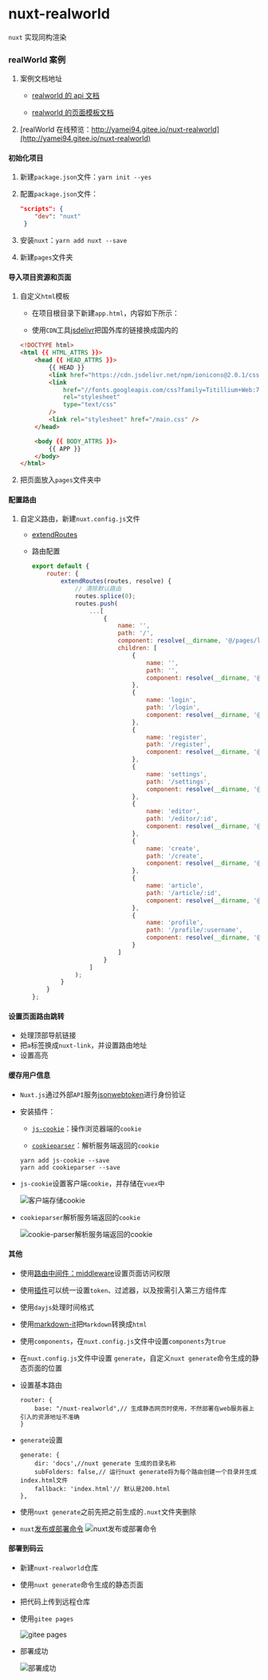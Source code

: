 # nuxt-realworld

`nuxt` 实现同构渲染

### realWorld 案例

1. 案例文档地址

    - [realworld 的 api 文档](https://github.com/gothinkster/realworld/tree/master/api)

    - [realworld 的页面模板文档](https://github.com/gothinkster/realworld-starter-kit/blob/master/FRONTEND_INSTRUCTIONS.md)

1. [realWorld 在线预览：http://yamei94.gitee.io/nuxt-realworld](http://yamei94.gitee.io/nuxt-realworld)

#### 初始化项目

1. 新建`package.json`文件：`yarn init --yes`
2. 配置`package.json`文件：

    ```json
    "scripts": {
        "dev": "nuxt"
     }
    ```

3. 安装`nuxt`：`yarn add nuxt --save`
4. 新建`pages`文件夹

#### 导入项目资源和页面

1. 自定义`html`模板

    - 在项目根目录下新建`app.html`，内容如下所示：

    - 使用`CDN`工具[jsdelivr](https://www.jsdelivr.com/)把国外库的链接换成国内的

    ```html
    <!DOCTYPE html>
    <html {{ HTML_ATTRS }}>
        <head {{ HEAD_ATTRS }}>
            {{ HEAD }}
            <link href="https://cdn.jsdelivr.net/npm/ionicons@2.0.1/css/ionicons.min.css" rel="stylesheet" type="text/css" />
            <link
                href="//fonts.googleapis.com/css?family=Titillium+Web:700|Source+Serif+Pro:400,700|Merriweather+Sans:400,700|Sour ce+Sans+Pro:400,300,600,700,300italic,400italic,600italic,700italic"
                rel="stylesheet"
                type="text/css"
            />
            <link rel="stylesheet" href="/main.css" />
        </head>

        <body {{ BODY_ATTRS }}>
            {{ APP }}
        </body>
    </html>
    ```

1. 把页面放入`pages`文件夹中

#### 配置路由

1. 自定义路由，新建`nuxt.config.js`文件

    - [extendRoutes](https://zh.nuxtjs.org/guides/configuration-glossary/configuration-router/#extendroutes)

    - 路由配置

        ```js
        export default {
            router: {
                extendRoutes(routes, resolve) {
                    // 清除默认路由
                    routes.splice(0);
                    routes.push(
                        ...[
                            {
                                name: '',
                                path: '/',
                                component: resolve(__dirname, '@/pages/layout/'),
                                children: [
                                    {
                                        name: '',
                                        path: '',
                                        component: resolve(__dirname, '@/pages/home/')
                                    },
                                    {
                                        name: 'login',
                                        path: '/login',
                                        component: resolve(__dirname, '@/pages/login/')
                                    },
                                    {
                                        name: 'register',
                                        path: '/register',
                                        component: resolve(__dirname, '@/pages/login/')
                                    },
                                    {
                                        name: 'settings',
                                        path: '/settings',
                                        component: resolve(__dirname, '@/pages/settings/')
                                    },
                                    {
                                        name: 'editor',
                                        path: '/editor/:id',
                                        component: resolve(__dirname, '@/pages/article/createArticle')
                                    },
                                    {
                                        name: 'create',
                                        path: '/create',
                                        component: resolve(__dirname, '@/pages/article/createArticle')
                                    },
                                    {
                                        name: 'article',
                                        path: '/article/:id',
                                        component: resolve(__dirname, '@/pages/article/')
                                    },
                                    {
                                        name: 'profile',
                                        path: '/profile/:username',
                                        component: resolve(__dirname, '@/pages/profile/')
                                    }
                                ]
                            }
                        ]
                    );
                }
            }
        };
        ```

#### 设置页面路由跳转

-   处理顶部导航链接
-   把`a`标签换成`nuxt-link`，并设置路由地址
-   设置高亮

#### 缓存用户信息

-   `Nuxt.js`通过外部`API`服务[jsonwebtoken](https://zh.nuxtjs.org/examples/auth-external-jwt/)进行身份验证
-   安装插件：

    -   [`js-cookie`](https://github.com/js-cookie/js-cookie)：操作浏览器端的`cookie`

    -   [`cookieparser`](https://github.com/expressjs/cookie-parser)：解析服务端返回的`cookie`

    ```
    yarn add js-cookie --save
    yarn add cookieparser --save
    ```

-   `js-cookie`设置客户端`cookie`，并存储在`vuex`中

    ![客户端存储`cookie`](https://img-blog.csdnimg.cn/20200827110623848.png?x-oss-process=image/watermark,type_ZmFuZ3poZW5naGVpdGk,shadow_10,text_aHR0cHM6Ly9ibG9nLmNzZG4ubmV0L3dlaXhpbl8zODIzMzU0OQ==,size_16,color_FFFFFF,t_70#pic_center)

-   `cookieparser`解析服务端返回的`cookie`

    ![`cookie-parser`解析服务端返回的`cookie`](https://img-blog.csdnimg.cn/20200827110736949.png?x-oss-process=image/watermark,type_ZmFuZ3poZW5naGVpdGk,shadow_10,text_aHR0cHM6Ly9ibG9nLmNzZG4ubmV0L3dlaXhpbl8zODIzMzU0OQ==,size_16,color_FFFFFF,t_70#pic_center)

#### 其他

-   使用[路由中间件：middleware](https://zh.nuxtjs.org/guide/routing/#%E4%B8%AD%E9%97%B4%E4%BB%B6)设置页面访问权限

-   使用[插件](https://www.nuxtjs.cn/guide/plugins)可以统一设置`token`、过滤器，以及按需引入第三方组件库

-   使用`dayjs`处理时间格式

-   使用[markdown-it](https://github.com/markdown-it/markdown-it)把`Markdown`转换成`html`

-   使用`components`，在`nuxt.config.js`文件中设置`components`为`true`

-   在`nuxt.config.js`文件中设置 `generate`，自定义`nuxt generate`命令生成的静态页面的位置
-   设置基本路由

    ```
    router: {
        base: "/nuxt-realworld",// 生成静态网页时使用，不然部署在web服务器上引入的资源地址不准确
    }
    ```

-   `generate`设置

    ```
    generate: {
        dir: 'docs',//nuxt generate 生成的目录名称
        subFolders: false,// 运行nuxt generate将为每个路由创建一个目录并生成index.html文件
        fallback: 'index.html'// 默认是200.html
    },
    ```

-   使用`nuxt generate`之前先把之前生成的`.nuxt`文件夹删除

-   `nuxt`[发布或部署命令](https://www.nuxtjs.cn/guide/commands)
    ![`nuxt`发布或部署命令](https://img-blog.csdnimg.cn/20200831183218835.png?x-oss-process=image/watermark,type_ZmFuZ3poZW5naGVpdGk,shadow_10,text_aHR0cHM6Ly9ibG9nLmNzZG4ubmV0L3dlaXhpbl8zODIzMzU0OQ==,size_16,color_FFFFFF,t_70#pic_center)

#### 部署到码云

-   新建`nuxt-realworld`仓库

-   使用`nuxt generate`命令生成的静态页面

-   把代码上传到远程仓库

-   使用`gitee pages`

    ![`gitee pages`](https://img-blog.csdnimg.cn/20200831183148477.png?x-oss-process=image/watermark,type_ZmFuZ3poZW5naGVpdGk,shadow_10,text_aHR0cHM6Ly9ibG9nLmNzZG4ubmV0L3dlaXhpbl8zODIzMzU0OQ==,size_16,color_FFFFFF,t_70#pic_center)

-   部署成功

    ![部署成功](https://img-blog.csdnimg.cn/20200831183105675.png?x-oss-process=image/watermark,type_ZmFuZ3poZW5naGVpdGk,shadow_10,text_aHR0cHM6Ly9ibG9nLmNzZG4ubmV0L3dlaXhpbl8zODIzMzU0OQ==,size_16,color_FFFFFF,t_70#pic_center)
